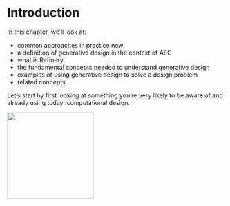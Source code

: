 # Introduction

In this chapter, we’ll look at:

* common approaches in practice now
* a definition of generative design in the context of AEC
* what is Refinery
* the fundamental concepts needed to understand generative design
* examples of using generative design to solve a design problem
* related concepts

Let’s start by first looking at something you’re very likely to be aware of and already using today: computational design.

<img src="../.gitbook/assets/intro/gendesign.gif" style="width:200px;"/>

